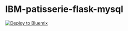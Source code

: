 # IBM-patisserie-flask-mysql
[![Deploy to Bluemix](https://bluemix.net/deploy/button.png)](https://bluemix.net/deploy?repository=https://github.com/cherryclass/IBM-patisserie-flask-mysql&branch=master)